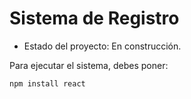 <h1> Sistema de Registro </h1> 

- Estado del proyecto: En construcción.

Para ejecutar el sistema, debes poner:

```npm install react```
